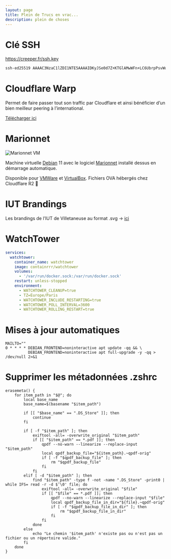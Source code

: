 ```yaml
---
layout: page
title: Plein de Trucs en vrac...
description: plein de choses
---
```


# Clé SSH

https://creeper.fr/ssh.key

```bash
ssh-ed25519 AAAAC3NzaC1lZDI1NTE5AAAAIDKyJSe0d7Z+KTGlAMwWFn+LC6UbrpPsvWuRmxTaeBjt tbringuier_2025
```

# Cloudflare Warp

Permet de faire passer tout son traffic par Cloudflare et ainsi bénéficier d’un bien meilleur peering à l’international.

[Télécharger ici](https://one.one.one.one/)

# Marionnet

![Marionnet VM](https://forevercdn.creeper.fr/img/marionnet.avif)

Machine virtuelle [Debian](https://www.debian.org/) 11 avec le logiciel [Marionnet](https://marionnet.org/site/index.php/fr/) installé dessus en démarrage automatique.

Disponible pour [VMWare](https://r2cdn.creeper.fr/Marionnet-VMWARE.ova) et [VirtualBox](https://r2cdn.creeper.fr/Marionnet-VBOX.ova). Fichiers OVA hébergés chez Cloudflare R2 🚀

# IUT Brandings

Les brandings de l’IUT de Villetaneuse au format .svg -> [ici](https://forevercdn.creeper.fr/zip/IUT-Brandings.zip)

# WatchTower

```yml
services:
  watchtower:
    container_name: watchtower
    image: containrrr/watchtower
    volumes:
      - '/var/run/docker.sock:/var/run/docker.sock'
    restart: unless-stopped
    environment:
      - WATCHTOWER_CLEANUP=true
      - TZ=Europe/Paris
      - WATCHTOWER_INCLUDE_RESTARTING=true
      - WATCHTOWER_POLL_INTERVAL=3600
      - WATCHTOWER_ROLLING_RESTART=true
```

# Mises à jour automatiques

```
MAILTO=""
0 * * * * DEBIAN_FRONTEND=noninteractive apt update -qq && \
          DEBIAN_FRONTEND=noninteractive apt full-upgrade -y -qq > /dev/null 2>&1
```

# Supprimer les métadonnées .zshrc

```shell
erasemeta() {
    for item_path in "$@"; do
        local base_name
        base_name=$(basename "$item_path")

        if [[ "$base_name" == ".DS_Store" ]]; then
            continue
        fi

        if [ -f "$item_path" ]; then
            exiftool -all= -overwrite_original "$item_path"
            if [[ "$item_path" == *.pdf ]]; then
                qpdf --no-warn --linearize --replace-input "$item_path"
                local qpdf_backup_file="${item_path}.~qpdf-orig"
                if [ -f "$qpdf_backup_file" ]; then
                    rm "$qpdf_backup_file"
                fi
            fi
        elif [ -d "$item_path" ]; then
            find "$item_path" -type f -not -name ".DS_Store" -print0 | while IFS= read -r -d $'\0' file; do
                exiftool -all= -overwrite_original "$file"
                if [[ "$file" == *.pdf ]]; then
                    qpdf --no-warn --linearize --replace-input "$file"
                    local qpdf_backup_file_in_dir="${file}.~qpdf-orig"
                    if [ -f "$qpdf_backup_file_in_dir" ]; then
                        rm "$qpdf_backup_file_in_dir"
                    fi
                fi
            done
        else
            echo "Le chemin '$item_path' n'existe pas ou n'est pas un fichier ou un répertoire valide."
        fi
    done
}
```


